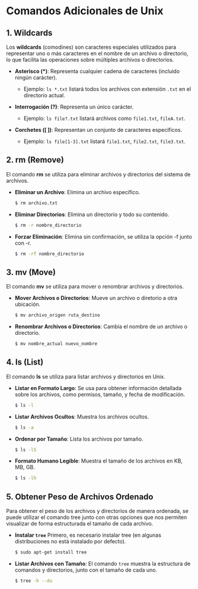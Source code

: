 # Comandos Adicionales de Unix

## 1. Wildcards
Los **wildcards** (comodines) son caracteres especiales utilizados para representar uno o más caracteres en el nombre de un archivo o directorio, lo que facilita las operaciones sobre múltiples archivos o directorios.

- **Asterisco (\*)**: Representa cualquier cadena de caracteres (incluido ningún carácter).
  - Ejemplo: `ls *.txt` listará todos los archivos con extensión `.txt` en el directorio actual.

- **Interrogación (?)**: Representa un único carácter.
  - Ejemplo: `ls file?.txt` listará archivos como `file1.txt`, `fileA.txt`.

- **Corchetes ([ ])**: Representan un conjunto de caracteres específicos.
  - Ejemplo: `ls file[1-3].txt` listará `file1.txt`, `file2.txt`, `file3.txt`.

## 2. rm (Remove)
El comando **rm** se utiliza para eliminar archivos y directorios del sistema de archivos.

- **Eliminar un Archivo**: Elimina un archivo específico.
  ```bash
  $ rm archivo.txt

- **Eliminar Directorios**: Elimina un directorio y todo su contenido.

    ```bash
    $ rm -r nombre_directorio

- **Forzar Eliminación**: Elimina sin confirmación, se utiliza la opción -f junto con -r.
    ```bash
    $ rm -rf nombre_directorio

## 3. mv (Move)
El comando **mv** se utiliza para mover o renombrar archivos y directorios.

- **Mover Archivos o Directorios**: Mueve un archivo o diretorio a otra ubicación.
    ```bash
    $ mv archivo_origen ruta_destino

- **Renombrar Archivos o Directorios**: Cambia el nombre de un archivo o directorio.
    ```bash
    $ mv nombre_actual nuevo_nombre

## 4. ls (List)
El comando **ls** se utiliza para listar archivos y directorios en Unix.

- **Listar en Formato Largo**: Se usa para obtener información detallada sobre los archivos, como permisos, tamaño, y fecha de modificación.
    ```bash
    $ ls -l

- **Listar Archivos Ocultos**: Muestra los archivos ocultos.
    ```bash
    $ ls -a

- **Ordenar por Tamaño**: Lista los archivos por tamaño.
    ```bash 
    $ ls -lS

- **Formato Humano Legible**: Muestra el tamaño de los archivos en KB, MB, GB.
    ```bash
    $ ls -lh

## 5. Obtener Peso de Archivos Ordenado
Para obtener el peso de los archivos y directorios de manera ordenada, se puede utilizar el comando tree junto con otras opciones que nos permiten visualizar de forma estructurada el tamaño de cada archivo.

- **Instalar `tree`**
    Primero, es necesario instalar tree (en algunas distribuciones no está instalado por defecto).
    ```bash
    $ sudo apt-get install tree

- **Listar Archivos con Tamaño**:
    El comando `tree` muestra la estructura de comandos y directorios, junto con el tamaño de cada uno.
    ```bash 
    $ tree -h --du


